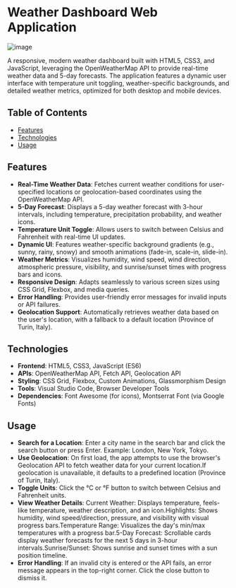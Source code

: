# Weather Dashboard Web Application

![image](https://github.com/user-attachments/assets/92691d63-e832-4c80-ba39-33adcc5baf5a)

A responsive, modern weather dashboard built with HTML5, CSS3, and JavaScript, leveraging the OpenWeatherMap API to provide real-time weather data and 5-day forecasts. The application features a dynamic user interface with temperature unit toggling, weather-specific backgrounds, and detailed weather metrics, optimized for both desktop and mobile devices.

## Table of Contents
- [Features](#features)
- [Technologies](#technologies)
- [Usage](#usage)

## Features
- **Real-Time Weather Data**: Fetches current weather conditions for user-specified locations or geolocation-based coordinates using the OpenWeatherMap API.
- **5-Day Forecast**: Displays a 5-day weather forecast with 3-hour intervals, including temperature, precipitation probability, and weather icons.
- **Temperature Unit Toggle**: Allows users to switch between Celsius and Fahrenheit with real-time UI updates.
- **Dynamic UI**: Features weather-specific background gradients (e.g., sunny, rainy, snowy) and smooth animations (fade-in, scale-in, slide-in).
- **Weather Metrics**: Visualizes humidity, wind speed, wind direction, atmospheric pressure, visibility, and sunrise/sunset times with progress bars and icons.
- **Responsive Design**: Adapts seamlessly to various screen sizes using CSS Grid, Flexbox, and media queries.
- **Error Handling**: Provides user-friendly error messages for invalid inputs or API failures.
- **Geolocation Support**: Automatically retrieves weather data based on the user's location, with a fallback to a default location (Province of Turin, Italy).

## Technologies
- **Frontend**: HTML5, CSS3, JavaScript (ES6)
- **APIs**: OpenWeatherMap API, Fetch API, Geolocation API
- **Styling**: CSS Grid, Flexbox, Custom Animations, Glassmorphism Design
- **Tools**: Visual Studio Code, Browser Developer Tools
- **Dependencies**: Font Awesome (for icons), Montserrat Font (via Google Fonts)

## Usage
- **Search for a Location**: Enter a city name in the search bar and click the search button or press Enter. Example: London, New York, Tokyo.
- **Use Geolocation**: On first load, the app attempts to use the browser's Geolocation API to fetch weather data for your current location.If geolocation is unavailable, it defaults to a predefined location (Province of Turin, Italy).
- **Toggle Units**: Click the °C or °F button to switch between Celsius and Fahrenheit units.
- **View Weather Details**: Current Weather: Displays temperature, feels-like temperature, weather description, and an icon.Highlights: Shows humidity, wind speed/direction, pressure, and visibility with visual progress bars.Temperature Range: Visualizes the day's min/max temperatures with a progress bar.5-Day Forecast: Scrollable cards display weather forecasts for the next 5 days in 3-hour intervals.Sunrise/Sunset: Shows sunrise and sunset times with a sun position timeline.
- **Error Handling**: If an invalid city is entered or the API fails, an error message appears in the top-right corner. Click the close button to dismiss it.
